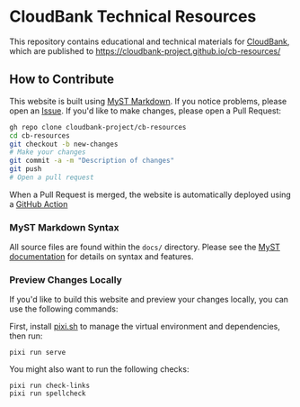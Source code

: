 # CloudBank Technical Resources

This repository contains educational and technical materials for [CloudBank](https://cloudbank.org), which are published to https://cloudbank-project.github.io/cb-resources/

## How to Contribute

This website is built using [MyST Markdown](https://mystmd.org). If you notice problems, please open an [Issue](https://github.com/cloudbank-project/cb-resources/issues). If you'd like to make changes, please open a Pull Request:

```bash
gh repo clone cloudbank-project/cb-resources
cd cb-resources
git checkout -b new-changes
# Make your changes
git commit -a -m "Description of changes"
git push
# Open a pull request
```

When a Pull Request is merged, the website is automatically deployed using a [GitHub Action](https://github.com/cloudbank-project/cb-resources/actions/workflows/publish.yml)

### MyST Markdown Syntax

All source files are found within the `docs/` directory. Please see the [MyST documentation](https://mystmd.org/guide) for details on syntax and features.

### Preview Changes Locally

If you'd like to build this website and preview your changes locally, you can use the following commands:

First, install [pixi.sh](https://pixi.sh/latest/installation/) to manage the virtual environment and dependencies, then run:

```
pixi run serve
```

You might also want to run the following checks:

```
pixi run check-links
pixi run spellcheck
```
